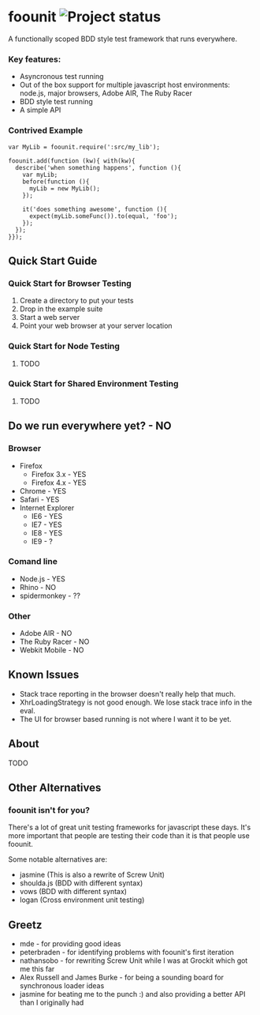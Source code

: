 # foounit ![Project status](http://stillmaintained.com/foobarfighter/foounit.png)

A functionally scoped BDD style test framework that runs everywhere.

### Key features:

* Asyncronous test running
* Out of the box support for multiple javascript host environments: node.js, major browsers, Adobe AIR, The Ruby Racer
* BDD style test running
* A simple API

### Contrived Example
    var MyLib = foounit.require(':src/my_lib');

    foounit.add(function (kw){ with(kw){
      describe('when something happens', function (){
        var myLib;
        before(function (){
          myLib = new MyLib();
        });

        it('does something awesome', function (){
          expect(myLib.someFunc()).to(equal, 'foo');
        });
      });
    }});

## Quick Start Guide

### Quick Start for Browser Testing
1. Create a directory to put your tests
2. Drop in the example suite
3. Start a web server
4. Point your web browser at your server location

### Quick Start for Node Testing
1. TODO

### Quick Start for Shared Environment Testing
1. TODO

## Do we run everywhere yet? - NO

### Browser
* Firefox
  * Firefox 3.x - YES
  * Firefox 4.x - YES
* Chrome - YES
* Safari - YES
* Internet Explorer
  * IE6 - YES
  * IE7 - YES
  * IE8 - YES
  * IE9 - ?

### Comand line
* Node.js - YES
* Rhino - NO
* spidermonkey - ??

### Other
* Adobe AIR - NO
* The Ruby Racer - NO
* Webkit Mobile - NO

## Known Issues
* Stack trace reporting in the browser doesn't really help that much.
* XhrLoadingStrategy is not good enough.  We lose stack trace info in the eval.
* The UI for browser based running is not where I want it to be yet.

## About
TODO

## Other Alternatives

### foounit isn't for you?
There's a lot of great unit testing frameworks for javascript these days.  It's more important that people are testing their code than it is that people use foounit.

Some notable alternatives are:

* jasmine    (This is also a rewrite of Screw Unit)
* shoulda.js (BDD with different syntax)
* vows       (BDD with different syntax)
* logan      (Cross environment unit testing)

## Greetz
* mde - for providing good ideas
* peterbraden - for identifying problems with foounit's first iteration
* nathansobo - for rewriting Screw Unit while I was at Grockit which got me this far
* Alex Russell and James Burke - for being a sounding board for synchronous loader ideas
* jasmine for beating me to the punch :) and also providing a better API than I originally had
